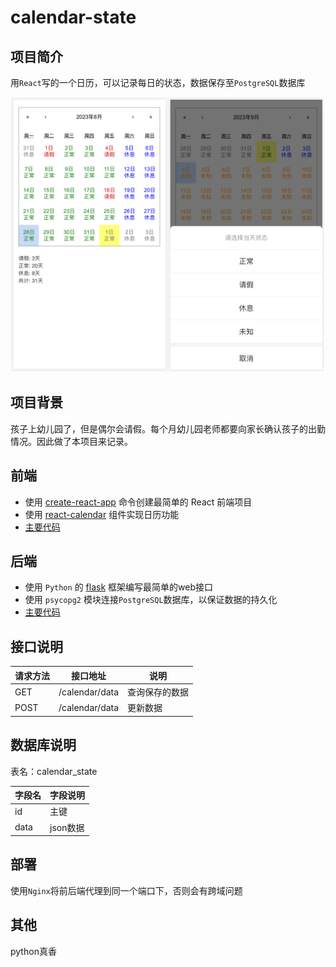 # calendar-state

## 项目简介

用`React`写的一个日历，可以记录每日的状态，数据保存至`PostgreSQL`数据库

![](./img/1.png)

## 项目背景

孩子上幼儿园了，但是偶尔会请假。每个月幼儿园老师都要向家长确认孩子的出勤情况。因此做了本项目来记录。

## 前端

- 使用 [create-react-app](https://create-react-app.dev/) 命令创建最简单的 React 前端项目
- 使用 [react-calendar](https://www.npmjs.com/package/react-calendar) 组件实现日历功能
- [主要代码](./frontend/src/App.js)

## 后端

- 使用 `Python` 的 [flask](https://flask.palletsprojects.com/) 框架编写最简单的web接口
- 使用 `psycopg2` 模块连接`PostgreSQL`数据库，以保证数据的持久化
- [主要代码](./backend/main.py)

## 接口说明

| 请求方法 | 接口地址           | 说明      |
|------|----------------|---------|
| GET  | /calendar/data | 查询保存的数据 |
| POST | /calendar/data | 更新数据    |

## 数据库说明

表名：calendar_state

| 字段名  | 字段说明   |
|------|--------|
| id   | 主键     |
| data | json数据 |

## 部署

使用`Nginx`将前后端代理到同一个端口下，否则会有跨域问题

## 其他

python真香
